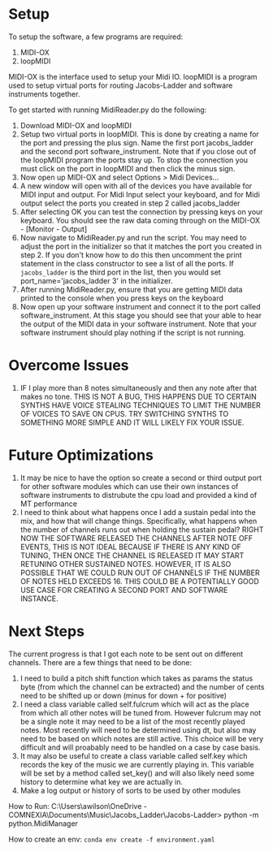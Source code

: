# Setup
To setup the software, a few programs are required:
1. MIDI-OX
2. loopMIDI

MIDI-OX is the interface used to setup your Midi IO. 
loopMIDI is a program used to setup virtual ports for routing Jacobs-Ladder and software instruments together.

To get started with running MidiReader.py do the following:
1. Download MIDI-OX and loopMIDI
2. Setup two virtual ports in loopMIDI. This is done by creating a name for the port and pressing the plus sign.  Name the first port jacobs_ladder and the second port software_instrument. Note that if you close out of the loopMIDI program the ports stay up.  To stop the connection you must click on the port in loopMIDI and then click the minus sign.
3. Now open up MIDI-OX and select Options > Midi Devices...
4. A new window will open with all of the devices you have available for MIDI input and output. For Midi Input select your keyboard, and for Midi output select the ports you created in step 2 called jacobs_ladder
5. After selecting OK you can test the connection by pressing keys on your keyboard. You should see the raw data coming through on the MIDI-OX - [Monitor - Output]
6. Now navigate to MidiReader.py and run the script. You may need to adjust the port in the initializer so that it matches the port you created in step 2. If you don't know how to do this then uncomment the print statement in the class constructor to see a list of all the ports. If `jacobs_ladder` is the third port in the list, then you would set port_name='jacobs_ladder 3' in the initializer. 
7. After running MidiReader.py, ensure that you are getting MIDI data printed to the console when you press keys on the keyboard
8. Now open up your software instrument and connect it to the port called software_instrument. At this stage you should see that your able to hear the output of the MIDI data in your software instrument.  Note that your software instrument should play nothing if the script is not running.

# Overcome Issues
1. IF I play more than 8 notes simultaneously and then any note after that makes no tone. THIS IS NOT A BUG, THIS HAPPENS DUE TO CERTAIN SYNTHS HAVE VOICE STEALING TECHNIQUES TO LIMIT THE NUMBER OF VOICES TO SAVE ON CPUS. TRY SWITCHING SYNTHS TO SOMETHING MORE SIMPLE AND IT WILL LIKELY FIX YOUR ISSUE.

# Future Optimizations
1. It may be nice to have the option so create a second or third output port for other software modules which can use their own instances of software instruments to distrubute the cpu load and provided a kind of MT performance
2. I need to think about what happens once I add a sustain pedal into the mix, and how that will change things. Specifically, what happens when the number of channels runs out when holding the sustain pedal? RIGHT NOW THE SOFTWARE RELEASED THE CHANNELS AFTER NOTE OFF EVENTS, THIS IS NOT IDEAL BECAUSE IF THERE IS ANY KIND OF TUNING, THEN ONCE THE CHANNEL IS RELEASED IT MAY START RETUNING OTHER SUSTAINED NOTES. HOWEVER, IT IS ALSO POSSIBLE THAT WE COULD RUN OUT OF CHANNELS IF THE NUMBER OF NOTES HELD EXCEEDS 16. THIS COULD BE A POTENTIALLY GOOD USE CASE FOR CREATING A SECOND PORT AND SOFTWARE INSTANCE.

# Next Steps
The current progress is that I got each note to be sent out on different channels. 
There are a few things that need to be done:
1. I need to build a pitch shift function which takes as params the status byte (from which the channel can be extracted) and the number of cents need to be shifted up or down (minus for down + for positive)
2. I need a class variable called self.fulcrum which will act as the place from which all other notes will be tuned from. However fulcrum may not be a single note it may need to be a list of the most recently played notes.  Most recently will need to be determined using dt, but also may need to be based on which notes are still active.  This choice will be very difficult and will proabably need to be handled on a case by case basis.
3. It may also be useful to create a class variable called self.key which records the key of the music we are currently playing in.  This variable will be set by a method called set_key() and will also likely need some history to determine what key we are actually in. 
4. Make a log output or history of sorts to be used by other modules


How to Run:
C:\Users\awilson\OneDrive - COMNEXIA\Documents\Music\Jacobs_Ladder\Jacobs-Ladder> python -m python.MidiManager

How to create an env:
`conda env create -f environment.yaml`